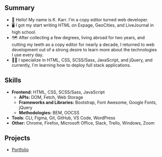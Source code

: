 ## Summary

- 👋 Hello! My name is K. Karr. I'm a copy editor turned web developer.
- 🖥️ I got my start writing HTML on Expage, GeoCities, and LiveJournal in high school.
- 🗺️ After collecting a few degrees, living abroad for two years, and cutting my teeth as a copy editor for nearly a decade, I returned to web development out of a strong desire to learn more about the technologies I use every day.
- 🐱‍💻 I specialize in HTML, CSS, SCSS/Sass, JavaScript, and jQuery, and currently, I'm learning how to deploy full stack applications.

## Skills

- **Frontend:** HTML, CSS, SCSS/Sass, JavaScript
  - **APIs:** DOM, Fetch, Web Storage
  - **Frameworks and Libraries:** Bootstrap, Font Awesome, Google Fonts, jQuery
  - **Methodologies:** BEM, OOCSS
- **Tools**: CLI, Figma, Git, GitHub, VS Code, WordPress
- **Other:** Chrome, Firefox, Microsoft Office, Slack, Trello, Windows, Zoom

## Projects

- [Portfolio](https://kkarrwrites.carrd.co/)
